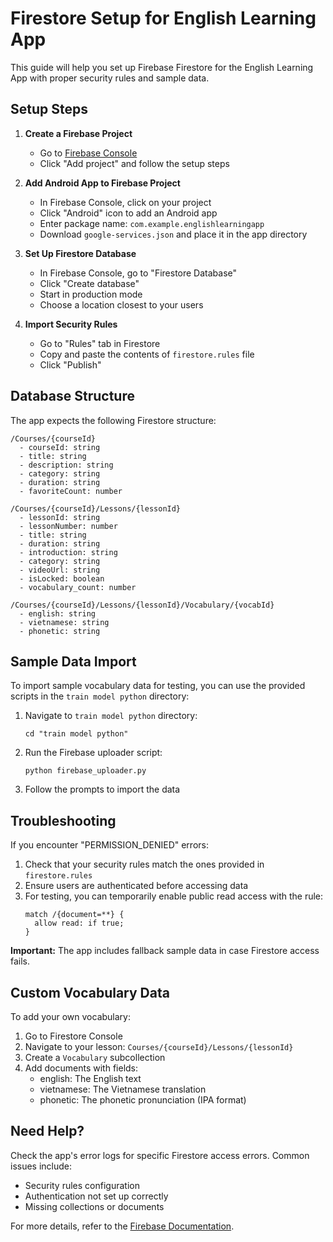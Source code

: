 # Firestore Setup for English Learning App

This guide will help you set up Firebase Firestore for the English Learning App with proper security rules and sample data.

## Setup Steps

1. **Create a Firebase Project**
   - Go to [Firebase Console](https://console.firebase.google.com/)
   - Click "Add project" and follow the setup steps

2. **Add Android App to Firebase Project**
   - In Firebase Console, click on your project
   - Click "Android" icon to add an Android app
   - Enter package name: `com.example.englishlearningapp`
   - Download `google-services.json` and place it in the app directory

3. **Set Up Firestore Database**
   - In Firebase Console, go to "Firestore Database"
   - Click "Create database"
   - Start in production mode
   - Choose a location closest to your users

4. **Import Security Rules**
   - Go to "Rules" tab in Firestore
   - Copy and paste the contents of `firestore.rules` file
   - Click "Publish"

## Database Structure

The app expects the following Firestore structure:

```
/Courses/{courseId}
  - courseId: string
  - title: string
  - description: string
  - category: string
  - duration: string
  - favoriteCount: number

/Courses/{courseId}/Lessons/{lessonId}
  - lessonId: string
  - lessonNumber: number
  - title: string
  - duration: string
  - introduction: string
  - category: string
  - videoUrl: string
  - isLocked: boolean
  - vocabulary_count: number

/Courses/{courseId}/Lessons/{lessonId}/Vocabulary/{vocabId}
  - english: string
  - vietnamese: string
  - phonetic: string
```

## Sample Data Import

To import sample vocabulary data for testing, you can use the provided scripts in the `train model python` directory:

1. Navigate to `train model python` directory:
   ```
   cd "train model python"
   ```

2. Run the Firebase uploader script:
   ```
   python firebase_uploader.py
   ```

3. Follow the prompts to import the data

## Troubleshooting

If you encounter "PERMISSION_DENIED" errors:

1. Check that your security rules match the ones provided in `firestore.rules`
2. Ensure users are authenticated before accessing data
3. For testing, you can temporarily enable public read access with the rule:
   ```
   match /{document=**} {
     allow read: if true;
   }
   ```
   
**Important:** The app includes fallback sample data in case Firestore access fails.

## Custom Vocabulary Data

To add your own vocabulary:

1. Go to Firestore Console
2. Navigate to your lesson: `Courses/{courseId}/Lessons/{lessonId}`
3. Create a `Vocabulary` subcollection
4. Add documents with fields:
   - english: The English text
   - vietnamese: The Vietnamese translation
   - phonetic: The phonetic pronunciation (IPA format)

## Need Help?

Check the app's error logs for specific Firestore access errors. Common issues include:
- Security rules configuration
- Authentication not set up correctly
- Missing collections or documents

For more details, refer to the [Firebase Documentation](https://firebase.google.com/docs/firestore). 